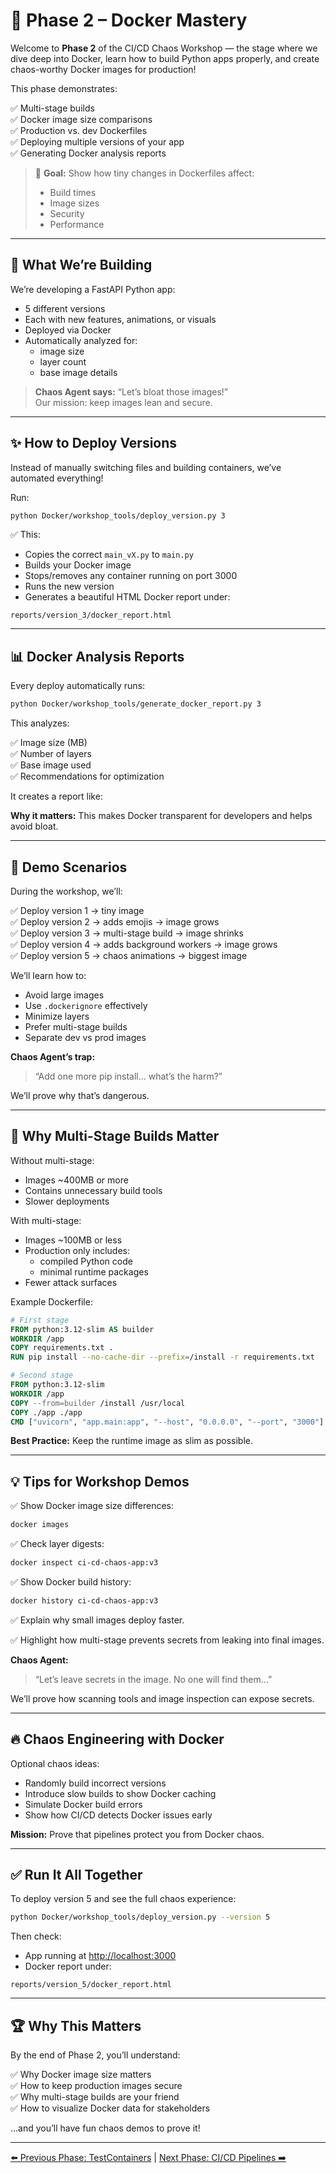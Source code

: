 
# 🐳 Phase 2 – Docker Mastery

Welcome to **Phase 2** of the CI/CD Chaos Workshop — the stage where we dive deep into Docker, learn how to build Python apps properly, and create chaos-worthy Docker images for production!

This phase demonstrates:

✅ Multi-stage builds  
✅ Docker image size comparisons  
✅ Production vs. dev Dockerfiles  
✅ Deploying multiple versions of your app  
✅ Generating Docker analysis reports

> 🎯 **Goal:** Show how tiny changes in Dockerfiles affect:
> - Build times
> - Image sizes
> - Security
> - Performance

---

## 🚀 What We’re Building

We’re developing a FastAPI Python app:

- 5 different versions
- Each with new features, animations, or visuals
- Deployed via Docker
- Automatically analyzed for:
    - image size
    - layer count
    - base image details

> **Chaos Agent says:** “Let’s bloat those images!”  
> Our mission: keep images lean and secure.

---

## ✨ How to Deploy Versions

Instead of manually switching files and building containers, we’ve automated everything!

Run:

```bash
python Docker/workshop_tools/deploy_version.py 3
```

✅ This:

- Copies the correct `main_vX.py` to `main.py`
- Builds your Docker image
- Stops/removes any container running on port 3000
- Runs the new version
- Generates a beautiful HTML Docker report under:

```
reports/version_3/docker_report.html
```

---

## 📊 Docker Analysis Reports

Every deploy automatically runs:

```bash
python Docker/workshop_tools/generate_docker_report.py 3
```

This analyzes:

✅ Image size (MB)  
✅ Number of layers  
✅ Base image used  
✅ Recommendations for optimization

It creates a report like:


**Why it matters:** This makes Docker transparent for developers and helps avoid bloat.

---

## 🐍 Demo Scenarios

During the workshop, we’ll:

✅ Deploy version 1 → tiny image  
✅ Deploy version 2 → adds emojis → image grows  
✅ Deploy version 3 → multi-stage build → image shrinks  
✅ Deploy version 4 → adds background workers → image grows  
✅ Deploy version 5 → chaos animations → biggest image

We’ll learn how to:

- Avoid large images
- Use `.dockerignore` effectively
- Minimize layers
- Prefer multi-stage builds
- Separate dev vs prod images

**Chaos Agent’s trap:**  
> “Add one more pip install… what’s the harm?”

We’ll prove why that’s dangerous.

---

## 🤹 Why Multi-Stage Builds Matter

Without multi-stage:

- Images ~400MB or more
- Contains unnecessary build tools
- Slower deployments

With multi-stage:

- Images ~100MB or less
- Production only includes:
    - compiled Python code
    - minimal runtime packages
- Fewer attack surfaces

Example Dockerfile:

```dockerfile
# First stage
FROM python:3.12-slim AS builder
WORKDIR /app
COPY requirements.txt .
RUN pip install --no-cache-dir --prefix=/install -r requirements.txt

# Second stage
FROM python:3.12-slim
WORKDIR /app
COPY --from=builder /install /usr/local
COPY ./app ./app
CMD ["uvicorn", "app.main:app", "--host", "0.0.0.0", "--port", "3000"]
```

**Best Practice:** Keep the runtime image as slim as possible.

---

## 💡 Tips for Workshop Demos

✅ Show Docker image size differences:

```bash
docker images
```

✅ Check layer digests:

```bash
docker inspect ci-cd-chaos-app:v3
```

✅ Show Docker build history:

```bash
docker history ci-cd-chaos-app:v3
```

✅ Explain why small images deploy faster.

✅ Highlight how multi-stage prevents secrets from leaking into final images.

**Chaos Agent:**  
> “Let’s leave secrets in the image. No one will find them…”

We’ll prove how scanning tools and image inspection can expose secrets.

---

## 🔥 Chaos Engineering with Docker

Optional chaos ideas:

- Randomly build incorrect versions
- Introduce slow builds to show Docker caching
- Simulate Docker build errors
- Show how CI/CD detects Docker issues early

**Mission:** Prove that pipelines protect you from Docker chaos.

---

## ✅ Run It All Together

To deploy version 5 and see the full chaos experience:

```bash
python Docker/workshop_tools/deploy_version.py --version 5
```

Then check:

- App running at [http://localhost:3000](http://localhost:3000)
- Docker report under:

```
reports/version_5/docker_report.html
```

---

## 🏆 Why This Matters

By the end of Phase 2, you’ll understand:

✅ Why Docker image size matters  
✅ How to keep production images secure  
✅ Why multi-stage builds are your friend  
✅ How to visualize Docker data for stakeholders

…and you’ll have fun chaos demos to prove it!

---

[⬅️ Previous Phase: TestContainers](./testcontainers.md) | [Next Phase: CI/CD Pipelines ➡️](./jenkins.md)

